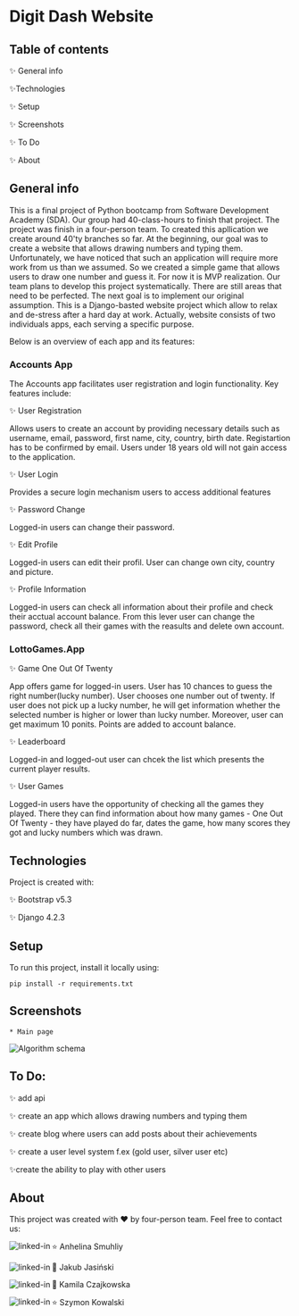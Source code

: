 # Digit Dash Website

## Table of contents

:sparkles: General info

:sparkles:Technologies

:sparkles: Setup

:sparkles: Screenshots

:sparkles: To Do

:sparkles: About

## General info

This is a final project of Python bootcamp from Software Development Academy (SDA). Our group had 40-class-hours to finish that project. The project was finish in a four-person team. To created this apllication we create around 40'ty branches so far.
At the beginning, our goal was to create a website that allows drawing numbers and typing them. Unfortunately, we have noticed that such an application will require more work from us than we assumed. So we created a simple game that allows users to draw one number and guess it. 
For now it is MVP realization. Our team plans to develop this project systematically. There are still areas that need to be perfected. The next goal is to implement our original assumption. This is a Django-basted website project which allow to relax and de-stress after a hard day at work. Actually, website consists of two individuals apps, each serving a specific purpose. 

Below is an overview of each app and its features:

### Accounts App

The Accounts app facilitates user registration and login functionality. Key features include:

:sparkles: User Registration

Allows users to create an account by providing necessary details such as username, email, password, first name, city, country, birth date. Registartion has to be confirmed by email. Users under 18 years old will not gain access to the application.

:sparkles: User Login

Provides a secure login mechanism users to access additional features

:sparkles: Password Change

Logged-in users can change their password.

:sparkles: Edit Profile

Logged-in users can edit their profil. User can change own city, country and picture.


:sparkles: Profile Information

Logged-in users can check all information about their profile and check their acctual account balance. From this lever user can change the password, check all their games with the reasults and delete own account.

### LottoGames.App
		
:sparkles: Game One Out Of Twenty

App offers game for logged-in users. User has 10 chances to guess the right number(lucky number). User chooses one number out of twenty. If user does not pick up a lucky number, he will get information whether the selected number is higher or lower than lucky number. Moreover, user can get maximum 10 ponits. Points are added to account balance.

:sparkles: Leaderboard

Logged-in and logged-out user can chcek the list which presents the current player results.

:sparkles: User Games

Logged-in users have the opportunity of checking all the games they played. There they can find information about how many games - One Out Of Twenty - they have played do far, dates the game, how many scores they got and lucky numbers which was drawn.

## Technologies

Project is created with:

:sparkles: Bootstrap v5.3 

:sparkles: Django 4.2.3 

## Setup

To run this project, install it locally using:

```
pip install -r requirements.txt
```

## Screenshots
    * Main page
![Algorithm schema](./images/mainPage.png) 





## To Do:

:sparkles: add api

:sparkles: create an app which allows drawing numbers and typing them

:sparkles: create blog where users can add posts about their achievements

:sparkles: create a user level system f.ex (gold user, silver user etc)

:sparkles:create the ability to play with other users

## About
This project was created with :heart: by four-person team. Feel free to contact us:

:star: Anhelina Smuhliy
    [<img align="left" alt="linked-in" src="https://img.shields.io/badge/linkedin-%230077B5.svg?&style=for-the-badge&logo=linkedin&logoColor=white" />]()

:star2: Jakub Jasiński
    [<img align="left" alt="linked-in" src="https://img.shields.io/badge/linkedin-%230077B5.svg?&style=for-the-badge&logo=linkedin&logoColor=white" />](https://www.linkedin.com/in/jasinski-jakub/)

:star2: Kamila Czajkowska
    [<img align="left" alt="linked-in" src="https://img.shields.io/badge/linkedin-%230077B5.svg?&style=for-the-badge&logo=linkedin&logoColor=white" />](https://www.linkedin.com/in/kamila-czajkowska/)

:star: Szymon Kowalski
    [<img align="left" alt="linked-in" src="https://img.shields.io/badge/linkedin-%230077B5.svg?&style=for-the-badge&logo=linkedin&logoColor=white" />]()